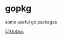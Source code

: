 # gopkg

some useful go packages

[![GoDoc](https://godoc.org/github.com/Hargeek/gopkg?status.svg)](https://pkg.go.dev/github.com/Hargeek/gopkg)
